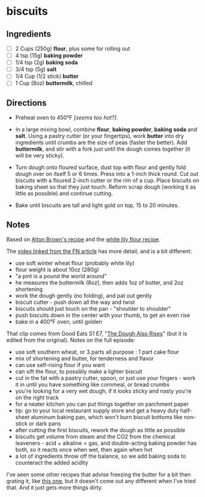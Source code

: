 # biscuits

## Ingredients

* [ ] 2 Cups (250g) **flour**, plus some for rolling out
* [ ] 4 tsp (15g) **baking powder**
* [ ] 1/4 tsp (2g) **baking soda**
* [ ] 3/4 tsp (5g) **salt**
* [ ] 1/4 Cup (1/2 stick) **butter**
* [ ] 1 Cup (8oz) **buttermilk**, chilled

## Directions

* Preheat oven to 450°F _[seems too hot?]_.

* In a large mixing bowl, combine **flour**, **baking powder**, **baking soda** and **salt**. Using a pastry cutter (or your fingertips), work **butter** into dry ingredients until crumbs are the size of peas (faster the better). Add **buttermilk**, and stir with a fork just until the dough comes together (it will be very sticky).

* Turn dough onto floured surface, dust top with flour and gently fold dough over on itself 5 or 6 times. Press into a 1-inch thick round. Cut out biscuits with a floured 2-inch cutter or the rim of a cup. Place biscuits on baking sheet so that they just touch. Reform scrap dough (working it as little as possible) and continue cutting.

* Bake until biscuits are tall and light gold on top, 15 to 20 minutes.


## Notes

Based on [Alton Brown's recipe](https://www.foodnetwork.com/recipes/alton-brown/southern-biscuits-recipe-2041990) and the [white lily flour recipe](https://www.whitelily.com/recipes/white-lily-light-and-fluffy-biscuits-3790).

The [video linked from the FN article](https://www.youtube.com/watch?v=UHD__HkfexY) has more detail, and is a bit different:
* use soft winter wheat flour (probably white lily)
* flour weight is about 10oz (280g)
* "a pint is a pound the world around"
* he measures the buttermilk (8oz), then adds 1oz of butter, and 2oz shortening
* work the dough gently (no folding), and pat out gently
* biscuit cutter - push down all the way and twist
* biscuits should just touch on the pan - "shoulder to shoulder"
* push biscuits down in the center with your thumb, to get an even rise
* bake in a 400°F oven, until golden

That clip comes from Good Eats S1 E7, "[The Dough Also Rises](https://www.youtube.com/watch?v=LR6DWOa4ejs)" (but it is edited from the original). Notes on the full episode:
* use soft southern wheat, or 3 parts all purpose : 1 part cake flour
* mix of shortening and butter, for tenderness and flavor
* can use self-rising flour if you want
* can sift the flour, to possibly make a lighter biscuit
* cut in the fat with a pastry cutter, spoon, or just use your fingers - work it in until you have something like cornmeal, or bread crumbs
* you're looking for a very wet dough, if it looks sticky and nasty you're on the right track
* for a neater kitchen you can put things together on parchment paper
* tip: go to your local restaurant supply store and get a heavy duty half-sheet aluminum baking pan, which won't burn biscuit bottoms like non-stick or dark pans
* after cutting the first biscuits, rework the dough as little as possible
* biscuits get volume from steam and the CO2 from the chemical leaveners - acid + alkaline = gas, and double-acting baking powder has both, so it reacts once when wet, then again when hot
* a lot of ingredients throw off the balance, so we add baking soda to counteract the added acidity


I've seen some other recipes that advise freezing the butter for a bit then grating it, like [this one](https://sugarspunrun.com/easy-homemade-biscuits/), but it doesn't come out any different when I've tried that. And it just gets more things dirty.
